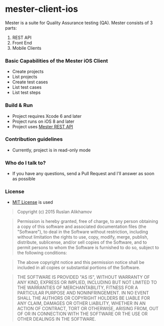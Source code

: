 # mester-client-ios #

Mester is a suite for Quality Assurance testing (QA). Mester consists of 3 parts:

1. REST API
2. Front End
3. Mobile Clients

### Basic Capabilities of the Mester iOS Client ###

* Create projects
* List projects
* Create test cases
* List test cases
* List test steps

### Build & Run ###

* Project requires Xcode 6 and later
* Project runs on iOS 8 and later
* Project uses [Mester REST API](https://bitbucket.org/art-divin/mester-rest-api/overview)

### Contribution guidelines ###

* Currently, project is in read-only mode 

### Who do I talk to? ###

* If you have any questions, send a Pull Request and I'll answer as soon as possible

### License ###

* [MIT License](http://opensource.org/licenses/MIT) is used

> Copyright (c) 2015 Ruslan Alikhamov

> Permission is hereby granted, free of charge, to any person obtaining a copy of this software and associated documentation files (the "Software"), to deal in the Software without restriction, including without limitation the rights to use, copy, modify, merge, publish, distribute, sublicense, and/or sell copies of the Software, and to permit persons to whom the Software is furnished to do so, subject to the following conditions:

> The above copyright notice and this permission notice shall be included in all copies or substantial portions of the Software.

> THE SOFTWARE IS PROVIDED "AS IS", WITHOUT WARRANTY OF ANY KIND, EXPRESS OR IMPLIED, INCLUDING BUT NOT LIMITED TO THE WARRANTIES OF MERCHANTABILITY, FITNESS FOR A PARTICULAR PURPOSE AND NONINFRINGEMENT. IN NO EVENT SHALL THE AUTHORS OR COPYRIGHT HOLDERS BE LIABLE FOR ANY CLAIM, DAMAGES OR OTHER LIABILITY, WHETHER IN AN ACTION OF CONTRACT, TORT OR OTHERWISE, ARISING FROM, OUT OF OR IN CONNECTION WITH THE SOFTWARE OR THE USE OR OTHER DEALINGS IN THE SOFTWARE.
